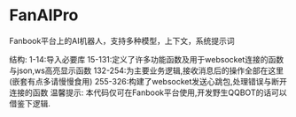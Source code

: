 # FanAIPro
Fanbook平台上的AI机器人，支持多种模型，上下文，系统提示词

结构:
1-14:导入必要库
15-131:定义了许多功能函数及用于websocket连接的函数与json,ws高亮显示函数
132-254:为主要业务逻辑,接收消息后的操作全部在这里(嵌套有点多请慢慢食用)
255-326:构建了websocket发送心跳包,处理错误与断开连接的函数
温馨提示:
本代码仅可在Fanbook平台使用,开发野生QQBOT的话可以借鉴下逻辑.
